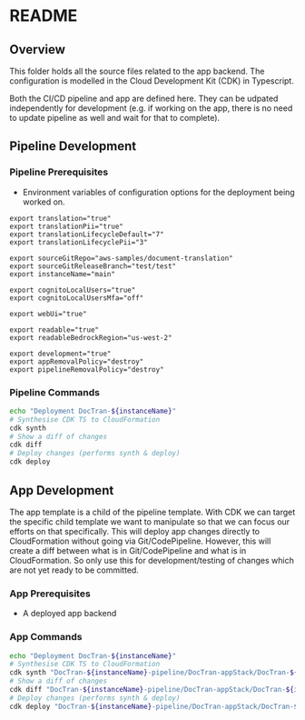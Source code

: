 # README

## Overview

This folder holds all the source files related to the app backend. The configuration is modelled in the Cloud Development Kit (CDK) in Typescript.

Both the CI/CD pipeline and app are defined here. They can be udpated independently for development (e.g. if working on the app, there is no need to update pipeline as well and wait for that to complete).

## Pipeline Development

### Pipeline Prerequisites

- Environment variables of configuration options for the deployment being worked on.

```shell
export translation="true"
export translationPii="true"
export translationLifecycleDefault="7"
export translationLifecyclePii="3"

export sourceGitRepo="aws-samples/document-translation"
export sourceGitReleaseBranch="test/test"
export instanceName="main"

export cognitoLocalUsers="true"
export cognitoLocalUsersMfa="off"

export webUi="true"

export readable="true"
export readableBedrockRegion="us-west-2"

export development="true"
export appRemovalPolicy="destroy"
export pipelineRemovalPolicy="destroy"
```

### Pipeline Commands

```sh
echo "Deployment DocTran-${instanceName}"
# Synthesise CDK TS to CloudFormation
cdk synth
# Show a diff of changes
cdk diff
# Deploy changes (performs synth & deploy)
cdk deploy
```

## App Development

The app template is a child of the pipeline template. With CDK we can target the specific child template we want to manipulate so that we can focus our efforts on that specifically. This will deploy app changes directly to CloudFormation without going via Git/CodePipeline. However, this will create a diff between what is in Git/CodePipeline and what is in CloudFormation. So only use this for development/testing of changes which are not yet ready to be committed.

### App Prerequisites

- A deployed app backend

### App Commands

```sh
echo "Deployment DocTran-${instanceName}"
# Synthesise CDK TS to CloudFormation
cdk synth "DocTran-${instanceName}-pipeline/DocTran-appStack/DocTran-${instanceName}-app" -a 'npx ts-node ./bin/doctran.ts'
# Show a diff of changes
cdk diff "DocTran-${instanceName}-pipeline/DocTran-appStack/DocTran-${instanceName}-app" -a 'npx ts-node ./bin/doctran.ts'
# Deploy changes (performs synth & deploy)
cdk deploy "DocTran-${instanceName}-pipeline/DocTran-appStack/DocTran-${instanceName}-app" -a 'npx ts-node ./bin/doctran.ts'
```
